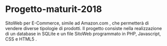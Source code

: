 # Progetto-maturit-2018
SitoWeb per E-Commerce, simile ad Amazon.com , che permetterà di vendere diverse tipologie di prodotti. Il progetto consiste nella realizzazione di un database in SQLite e un file SitoWeb programmato in PHP, Javascript, CSS e HTML5 . 
